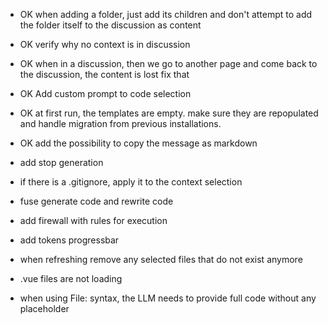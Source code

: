 - OK when adding a folder, just add its children and don't attempt to add the folder itself to the discussion as content
- OK verify why no context is in discussion
- OK when in a discussion, then we go to another page and come back to the discussion, the content is lost fix that
- OK Add custom prompt to code selection
- OK at first run, the templates are empty. make sure they are repopulated and handle migration from previous installations.
- OK add the possibility to copy the message as markdown

- add stop generation
- if there is a .gitignore, apply it to the context selection
- fuse generate code and rewrite code
- add firewall with rules for execution
- add tokens progressbar
- when refreshing remove any selected files that do not exist anymore
- .vue files are not loading
- when using File: syntax, the LLM needs to provide full code without any placeholder

